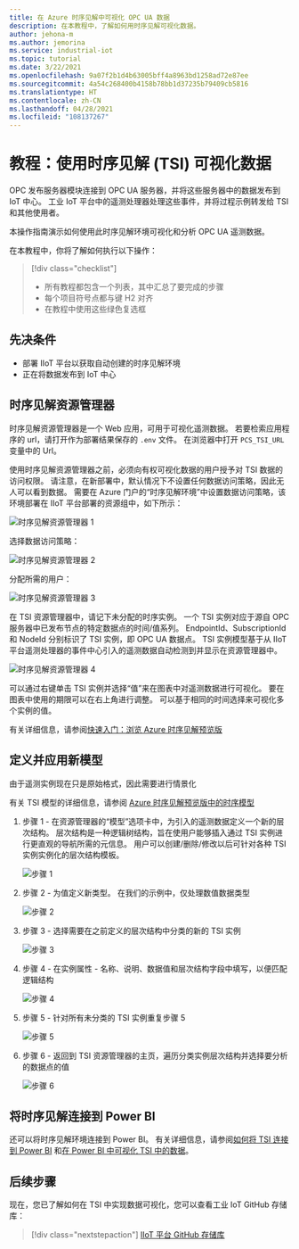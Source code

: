 ```yaml
---
title: 在 Azure 时序见解中可视化 OPC UA 数据
description: 在本教程中，了解如何用时序见解可视化数据。
author: jehona-m
ms.author: jemorina
ms.service: industrial-iot
ms.topic: tutorial
ms.date: 3/22/2021
ms.openlocfilehash: 9a07f2b1d4b63005bff4a8963bd1258ad72e87ee
ms.sourcegitcommit: 4a54c268400b4158b78bb1d37235b79409cb5816
ms.translationtype: HT
ms.contentlocale: zh-CN
ms.lasthandoff: 04/28/2021
ms.locfileid: "108137267"
---
```

# <a name="tutorial-visualize-data-with-time-series-insights-tsi"></a>教程：使用时序见解 (TSI) 可视化数据

OPC 发布服务器模块连接到 OPC UA 服务器，并将这些服务器中的数据发布到 IoT 中心。 工业 IoT 平台中的遥测处理器处理这些事件，并将过程示例转发给 TSI 和其他使用者。  

本操作指南演示如何使用此时序见解环境可视化和分析 OPC UA 遥测数据。

在本教程中，你将了解如何执行以下操作：

> [!div class="checklist"]
> * 所有教程都包含一个列表，其中汇总了要完成的步骤
> * 每个项目符号点都与键 H2 对齐
> * 在教程中使用这些绿色复选框

## <a name="prerequisite"></a>先决条件

* 部署 IIoT 平台以获取自动创建的时序见解环境
* 正在将数据发布到 IoT 中心

## <a name="time-series-insights-explorer"></a>时序见解资源管理器

时序见解资源管理器是一个 Web 应用，可用于可视化遥测数据。 若要检索应用程序的 url，请打开作为部署结果保存的 `.env` 文件。  在浏览器中打开 `PCS_TSI_URL` 变量中的 Url。  

使用时序见解资源管理器之前，必须向有权可视化数据的用户授予对 TSI 数据的访问权限。 请注意，在新部署中，默认情况下不设置任何数据访问策略，因此无人可以看到数据。 需要在 Azure 门户的“时序见解环境”中设置数据访问策略，该环境部署在 IIoT 平台部署的资源组中，如下所示：

   ![时序见解资源管理器 1](media/tutorial-iiot-visualize-data-tsi/tutorial-time-series-insights-data-access-1.png)

选择数据访问策略：

   ![时序见解资源管理器 2](media/tutorial-iiot-visualize-data-tsi/tutorial-time-series-insights-data-access-2.png)

分配所需的用户：

   ![时序见解资源管理器 3](media/tutorial-iiot-visualize-data-tsi/tutorial-time-series-insights-data-access-3.png)


在 TSI 资源管理器中，请记下未分配的时序实例。 一个 TSI 实例对应于源自 OPC 服务器中已发布节点的特定数据点的时间/值系列。 EndpointId、SubscriptionId 和 NodeId 分别标识了 TSI 实例，即 OPC UA 数据点。 TSI 实例模型基于从 IIoT 平台遥测处理器的事件中心引入的遥测数据自动检测到并显示在资源管理器中。

   ![时序见解资源管理器 4](media/tutorial-iiot-visualize-data-tsi/tutorial-time-series-insights-step-0.png)

可以通过右键单击 TSI 实例并选择“值”来在图表中对遥测数据进行可视化。 要在图表中使用的期限可以在右上角进行调整。 可以基于相同的时间选择来可视化多个实例的值。

有关详细信息，请参阅[快速入门：浏览 Azure 时序见解预览版](../time-series-insights/quickstart-explore-tsi.md)

## <a name="define-and-apply-a-new-model"></a>定义并应用新模型

由于遥测实例现在只是原始格式，因此需要进行情景化 

有关 TSI 模型的详细信息，请参阅 [Azure 时序见解预览版中的时序模型](../time-series-insights/concepts-model-overview.md)

1. 步骤 1 - 在资源管理器的“模型”选项卡中，为引入的遥测数据定义一个新的层次结构。 层次结构是一种逻辑树结构，旨在使用户能够插入通过 TSI 实例进行更直观的导航所需的元信息。 用户可以创建/删除/修改以后可针对各种 TSI 实例实例化的层次结构模板。

   ![步骤 1](media/tutorial-iiot-visualize-data-tsi/tutorial-time-series-insights-step-1.png)

2. 步骤 2 - 为值定义新类型。 在我们的示例中，仅处理数值数据类型

   ![步骤 2](media/tutorial-iiot-visualize-data-tsi/tutorial-time-series-insights-step-2.png)

3. 步骤 3 - 选择需要在之前定义的层次结构中分类的新的 TSI 实例

   ![步骤 3](media/tutorial-iiot-visualize-data-tsi/tutorial-time-series-insights-step-3.png)

4. 步骤 4 - 在实例属性 - 名称、说明、数据值和层次结构字段中填写，以便匹配逻辑结构 

   ![步骤 4](media/tutorial-iiot-visualize-data-tsi/tutorial-time-series-insights-step-4.png)

5. 步骤 5 - 针对所有未分类的 TSI 实例重复步骤 5

   ![步骤 5](media/tutorial-iiot-visualize-data-tsi/tutorial-time-series-insights-step-5.png)

6. 步骤 6 - 返回到 TSI 资源管理器的主页，遍历分类实例层次结构并选择要分析的数据点的值

   ![步骤 6](media/tutorial-iiot-visualize-data-tsi/tutorial-time-series-insights-step-6.png)

## <a name="connect-time-series-insights-to-power-bi"></a>将时序见解连接到 Power BI

还可以将时序见解环境连接到 Power BI。  有关详细信息，请参阅[如何将 TSI 连接到 Power BI](../time-series-insights/how-to-connect-power-bi.md) 和[在 Power BI 中可视化 TSI 中的数据](../time-series-insights/concepts-power-bi.md)。


## <a name="next-steps"></a>后续步骤
现在，您已了解如何在 TSI 中实现数据可视化，您可以查看工业 IoT GitHub 存储库：

> [!div class="nextstepaction"]
> [IIoT 平台 GitHub 存储库](https://github.com/Azure/iot-edge-opc-publisher)